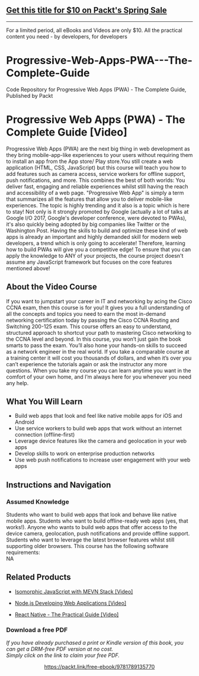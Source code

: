 ## [Get this title for $10 on Packt's Spring Sale](https://www.packt.com/V10587?utm_source=github&utm_medium=packt-github-repo&utm_campaign=spring_10_dollar_2022)
-----
For a limited period, all eBooks and Videos are only $10. All the practical content you need \- by developers, for developers

# Progressive-Web-Apps-PWA---The-Complete-Guide
Code Repository for Progressive Web Apps (PWA) - The Complete Guide, Published by Packt
# Progressive Web Apps (PWA) - The Complete Guide [Video]
Progressive Web Apps (PWA) are the next big thing in web development as they bring mobile-app-like experiences to your users without requiring them to install an app from the App store/ Play store.You still create a web application (HTML, CSS, JavaScript) but this course will teach you how to add features such as camera access, service workers for offline support, push notifications, and more. This combines the best of both worlds: You deliver fast, engaging and reliable experiences whilst still having the reach and accessibility of a web page. "Progressive Web App" is simply a term that summarizes all the features that allow you to deliver mobile-like experiences. The topic is highly trending and it also is a topic which is here to stay! Not only is it strongly promoted by Google (actually a lot of talks at Google I/O 2017, Google's developer conference, were devoted to PWAs), it's also quickly being adopted by big companies like Twitter or the Washington Post. Having the skills to build and optimize these kind of web apps is already an important and highly demanded skill for modern web developers, a trend which is only going to accelerate! Therefore, learning how to build PWAs will give you a competitive edge! To ensure that you can apply the knowledge to ANY of your projects, the course project doesn't assume any JavaScript framework but focuses on the core features mentioned above!
## About the Video Course
If you want to jumpstart your career in IT and networking by acing the Cisco CCNA exam, then this course is for you! It gives you a full understanding of all the concepts and topics you need to earn the most in-demand networking certification today by passing the Cisco CCNA Routing and Switching 200-125 exam. This course offers an easy to understand, structured approach to shortcut your path to mastering Cisco networking to the CCNA level and beyond. In this course, you won’t just gain the book smarts to pass the exam. You’ll also hone your hands-on skills to succeed as a network engineer in the real world. If you take a comparable course at a training center it will cost you thousands of dollars, and when it’s over you can’t experience the tutorials again or ask the instructor any more questions. When you take my course you can learn anytime you want in the comfort of your own home, and I’m always here for you whenever you need any help.
<H2>What You Will Learn</H2>
<DIV class=book-info-will-learn-text>
<UL>
<LI>Build web apps that look and feel like native mobile apps for iOS and Android
<LI>Use service workers to build web apps that work without an internet connection (offline-first)
<LI>Leverage device features like the camera and geolocation in your web apps
<LI>Develop skills to work on enterprise production networks
<LI>Use web push notifications to increase user engagement with your web apps</LI></UL></DIV>

## Instructions and Navigation
### Assumed Knowledge
Students who want to build web apps that look and behave like native mobile apps. Students who want to build offline-ready web apps (yes, that works!). Anyone who wants to build web apps that offer access to the device camera, geolocation, push notifications and provide offline support. Students who want to leverage the latest browser features whilst still supporting older browsers.
This course has the following software requirements:<br/>
NA

## Related Products
* [Isomorphic JavaScript with MEVN Stack [Video]](https://www.packtpub.com/web-development/isomorphic-javascript-mevn-stack-video)

* [Node.js Developing Web Applications [Video]](https://www.packtpub.com/web-development/nodejs-developing-web-applications-video)

* [React Native - The Practical Guide [Video]](https://www.packtpub.com/web-development/react-native-practical-guide-video)
### Download a free PDF

 <i>If you have already purchased a print or Kindle version of this book, you can get a DRM-free PDF version at no cost.<br>Simply click on the link to claim your free PDF.</i>
<p align="center"> <a href="https://packt.link/free-ebook/9781789135770">https://packt.link/free-ebook/9781789135770 </a> </p>
